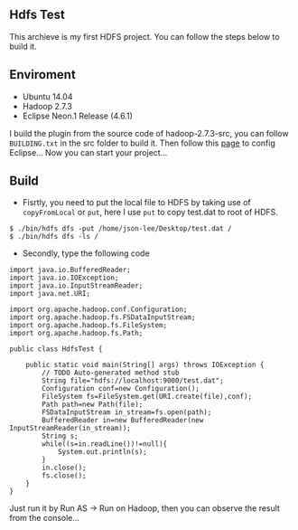 ## Hdfs Test
This archieve is my first HDFS project. You can follow the steps below to build it.

## Enviroment
- Ubuntu 14.04
- Hadoop 2.7.3
- Eclipse Neon.1 Release (4.6.1)

I build the plugin from the source code of hadoop-2.7.3-src, you can follow `BUILDING.txt` in the src folder to build it. Then follow this [page](http://blog.csdn.net/young_kim1/article/details/50208837) to config Eclipse... Now you can start your project...

## Build
- Fisrtly, you need to put the local file to HDFS by taking use of `copyFromLocal` or `put`, here I use `put` to copy test.dat to root of HDFS.
```
$ ./bin/hdfs dfs -put /home/json-lee/Desktop/test.dat /
$ ./bin/hdfs dfs -ls /
```
- Secondly, type the following code
```
import java.io.BufferedReader;
import java.io.IOException;
import java.io.InputStreamReader;
import java.net.URI;

import org.apache.hadoop.conf.Configuration;
import org.apache.hadoop.fs.FSDataInputStream;
import org.apache.hadoop.fs.FileSystem;
import org.apache.hadoop.fs.Path;

public class HdfsTest {

	public static void main(String[] args) throws IOException {
		// TODO Auto-generated method stub
		String file="hdfs://localhost:9000/test.dat";
		Configuration conf=new Configuration();
		FileSystem fs=FileSystem.get(URI.create(file),conf);
		Path path=new Path(file);
		FSDataInputStream in_stream=fs.open(path);
		BufferedReader in=new BufferedReader(new InputStreamReader(in_stream));
		String s;
		while((s=in.readLine())!=null){
			System.out.println(s);
		}
		in.close();
		fs.close();
	}
}

```
Just run it by Run AS -> Run on Hadoop, then you can observe the result from the console...
